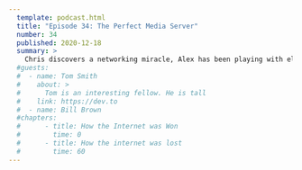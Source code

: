 ```yaml
---
  template: podcast.html
  title: "Episode 34: The Perfect Media Server"
  number: 34
  published: 2020-12-18
  summary: >
    Chris discovers a networking miracle, Alex has been playing with electrics, and we review the Wyze Cam 3.
  #guests:
  #  - name: Tom Smith
  #    about: >
  #      Tom is an interesting fellow. He is tall
  #    link: https://dev.to
  #  - name: Bill Brown
  #chapters:
  #      - title: How the Internet was Won
  #        time: 0
  #      - title: How the internet was lost
  #        time: 60
---
```

